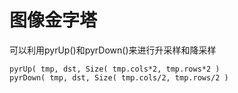 # 图像金字塔
可以利用pyrUp()和pyrDown()来进行升采样和降采样


```
pyrUp( tmp, dst, Size( tmp.cols*2, tmp.rows*2 )
pyrDown( tmp, dst, Size( tmp.cols/2, tmp.rows/2 )
```

